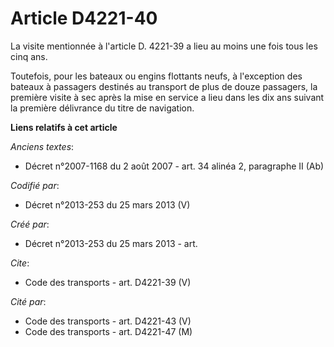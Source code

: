 # Article D4221-40

La visite mentionnée à l'article D. 4221-39 a lieu au moins une fois tous les cinq ans. 

Toutefois, pour les bateaux ou engins flottants neufs, à l'exception des bateaux à passagers destinés au transport de plus de
douze passagers, la première visite à sec après la mise en service a lieu dans les dix ans suivant la première délivrance du
titre de navigation.

**Liens relatifs à cet article**

_Anciens textes_:

  - Décret n°2007-1168 du 2 août 2007 - art. 34 alinéa 2, paragraphe II (Ab)

_Codifié par_:

  - Décret n°2013-253 du 25 mars 2013 (V)

_Créé par_:

  - Décret n°2013-253 du 25 mars 2013 - art.

_Cite_:

  - Code des transports - art. D4221-39 (V)

_Cité par_:

  - Code des transports - art. D4221-43 (V)
  - Code des transports - art. D4221-47 (M)
